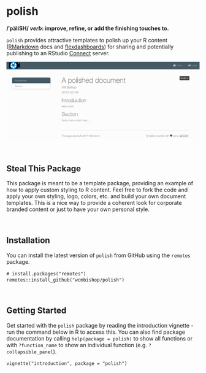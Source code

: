 
# polish

**/ˈpäliSH/ *verb*: improve, refine, or add the finishing touches to.**

`polish` provides attractive templates to polish up your R content
([RMarkdown](http://rmarkdown.rstudio.com) docs and
[flexdashboards](http://rmarkdown.rstudio.com/flexdashboard/)) for
sharing and potentially publishing to an RStudio
[Connect](https://www.rstudio.com/products/connect/) server.

![](vignettes/images/polish_html.png)

<br>

## Steal This Package

This package is meant to be a template package, providing an example of
how to apply custom styling to R content. Feel free to fork the code and
apply your own styling, logo, colors, etc. and build your own document
templates. This is a nice way to provide a coherent look for corporate
branded content or just to have your own personal style.

<br>

## Installation

You can install the latest version of `polish` from GitHub using the
`remotes` package.

    # install.packages("remotes")
    remotes::install_github("wcmbishop/polish")

<br>

## Getting Started

Get started with the `polish` package by reading the introduction
vignette - run the command below in R to access this. You can also find
package documentation by calling `help(package = polish)` to show all
functions or with `?function_name` to show an individual function (e.g.
`?collapsible_panel`).

    vignette("introduction", package = "polish")
